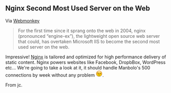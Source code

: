 ## Nginx Second Most Used Server on the Web

Via [Webmonkey](http://www.webmonkey.com/2012/01/open-source-upstart-nginx-surpasses-microsoft-server/)

> For the first time since it sprang onto the web in 2004, nginx (pronounced
> “engine-ex”), the lightweight open source web server that could, has 
> overtaken Microsoft IIS to become the second most used server on the web.

Impressive! [Nginx](http://nginx.org/) is tailored and optimized for high performance delivery of static content. Nginx powers websites like Facebook, DropbBox, WordPress etc... We're going to take a look at it, it should handle Manbolo's 500 connections by week without any problem  <img src="blink.png" class="inline" />.

From jc.